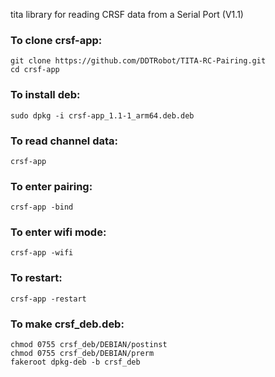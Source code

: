 tita library for reading CRSF data from a Serial Port (V1.1)

### To clone crsf-app:
    git clone https://github.com/DDTRobot/TITA-RC-Pairing.git
    cd crsf-app
    
### To install deb:
    sudo dpkg -i crsf-app_1.1-1_arm64.deb.deb

### To read channel data:
    crsf-app
    
### To enter pairing:
    crsf-app -bind
    
### To enter wifi mode:
    crsf-app -wifi

### To restart:
    crsf-app -restart
    
### To make crsf_deb.deb:
    chmod 0755 crsf_deb/DEBIAN/postinst
    chmod 0755 crsf_deb/DEBIAN/prerm
    fakeroot dpkg-deb -b crsf_deb
